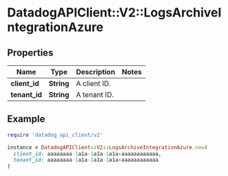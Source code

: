 # DatadogAPIClient::V2::LogsArchiveIntegrationAzure

## Properties

| Name          | Type       | Description  | Notes |
| ------------- | ---------- | ------------ | ----- |
| **client_id** | **String** | A client ID. |       |
| **tenant_id** | **String** | A tenant ID. |       |

## Example

```ruby
require 'datadog_api_client/v2'

instance = DatadogAPIClient::V2::LogsArchiveIntegrationAzure.new(
  client_id: aaaaaaaa-1a1a-1a1a-1a1a-aaaaaaaaaaaa,
  tenant_id: aaaaaaaa-1a1a-1a1a-1a1a-aaaaaaaaaaaa
)
```
